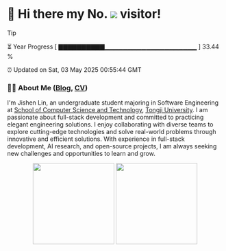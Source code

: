 <h1>
  👋 Hi there my No.
  <img src='https://profile-counter.glitch.me/MinmusLin/count.svg'/>
  visitor!
</h1>

> [!TIP]
> ⏳ Year Progress [ ▇▇▇▇▇▇▇▇▇▇▁▁▁▁▁▁▁▁▁▁▁▁▁▁▁▁▁▁▁▁ ] 33.44 %
>
> ⏰ Updated on Sat, 03 May 2025 00:55:44 GMT

### 👨‍💻 About Me ([Blog](https://www.minmuslin.cn), [CV](https://raw.githubusercontent.com/MinmusLin/MinmusLin.github.io/main/docs/public/cv/cv.pdf))

I'm Jishen Lin, an undergraduate student majoring in Software Engineering at [School of Computer Science and Technology](https://cs.tongji.edu.cn), [Tongji University](https://www.tongji.edu.cn). I am passionate about full-stack development and committed to practicing elegant engineering solutions. I enjoy collaborating with diverse teams to explore cutting-edge technologies and solve real-world problems through innovative and efficient solutions. With experience in full-stack development, AI research, and open-source projects, I am always seeking new challenges and opportunities to learn and grow.

<div align='center'>
  <img src='https://github-readme-stats.vercel.app/api?username=MinmusLin&show_icons=true&count_private=true' height='190'/>
  <img src='https://github-readme-stats.vercel.app/api/top-langs/?username=MinmusLin&layout=compact' height='190'/>
</div>

